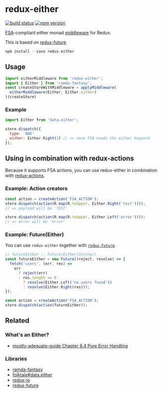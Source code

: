 redux-either
============

[![build status](https://img.shields.io/travis/stoeffel/redux-either/master.svg?style=flat-square)](https://travis-ci.org/stoeffel/redux-either)
[![npm version](https://img.shields.io/npm/v/redux-either.svg?style=flat-square)](https://www.npmjs.com/package/redux-either)

[FSA](https://github.com/acdlite/flux-standard-action)-compliant either monad [middleware](https://github.com/gaearon/redux/blob/master/docs/middleware.md) for Redux.

This is based on [redux-future](https://github.com/stoeffel/redux-future).


```js
npm install --save redux-either
```

## Usage

```js
import eitherMiddleware from 'redux-either';
import { Either } from 'ramda-fantasy';
const createStoreWithMiddleware = applyMiddleware(
  eitherMiddleware(Either, Either.either)
)(createStore)
```


### Example

```js
import Either from 'data.either';

store.dispatch({
  type: 'ADD'
, either: Either.Right(2) // <= none FSA needs the either keyword
});

```

## Using in combination with redux-actions

Because it supports FSA actions, you can use redux-either in combination with [redux-actions](https://github.com/acdlite/redux-actions).

### Example: Action creators

```js
const action = createAction('FSA_ACTION');
store.dispatch(action(R.map(R.toUpper, Either.Right('test'))));
// => payload will be 'TEST'

store.dispatch(action(R.map(R.toUpper, Either.Left('error'))));
// => error will be 'error'
```

### Example: Future(Either)

You can use `redux-either` together with [`redux-future`](https://github.com/stoeffel/redux-future).

```js
// futureEither :: Future(Either(String))
const futureEither = new Future((reject, resolve) => {
  fetch('users', (err, res) =>
    err
      ? reject(err)
      : res.length <= 0
        ? resolve(Either.Left('no users found'))
        : resolve(Either.Right(res)));
});

const action = createAction('FSA_ACTION');
store.dispatch(action(futureEither));
```


## Related

### What's an Either?
* [mostly-adequate-guide  Chapter 8.4 Pure Error Handling](https://drboolean.gitbooks.io/mostly-adequate-guide/content/ch8.html)

### Libraries

* [ramda-fantasy](https://github.com/ramda/ramda-fantasy)
* [folktale#data.either](https://github.com/folktale/data.either)
* [redux-io](https://github.com/stoeffel/redux-io)
* [redux-future](https://github.com/stoeffel/redux-future)
